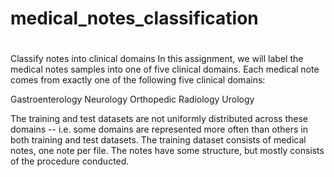 # medical_notes_classification
#
Classify notes into clinical domains
In this assignment, we will label the medical notes samples into one of five clinical domains. Each medical note comes from exactly one of the following five clinical domains:

Gastroenterology
Neurology
Orthopedic
Radiology
Urology

The training and test datasets are not uniformly distributed across these domains -- i.e. some domains are represented more often than others in both training and test datasets. The training dataset consists of medical notes, one note per file. The notes have some structure, but mostly consists of the procedure conducted.

